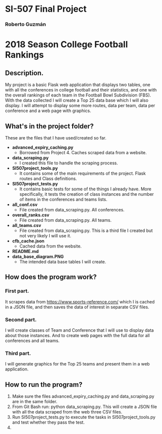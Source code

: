 # SI-507 Final Project

### Roberto Guzmán

# 2018 Season College Football Rankings

## Description.
My project is a basic Flask web application that displays two tables, one with all the conferences in college football and their statistics, and one with the overall rankings of each team in the Football Bowl Subdivision (FBS). With the data collected I will create a Top 25 data base which I will also display. I will attempt to display some more routes, data per team, data per conference and a web page with graphics.



## What's in the project folder?
These are the files that I have used/created so far.

- **advanced_expiry_caching.py**
  - Borrowed from Project 4. Caches scraped data from a website.
- **data_scraping.py**
  - I created this file to handle the scraping process.
- **SI507project_tools.py**
  - It contains some of the main requirements of the project. Flask routes and Class definitions.
- **SI507project_tests.py**
  - It contains basic tests for some of the things I already have. More specifically, it tests the creation of class instances and the number of items in the conferences and teams lists.
- **all_conf.csv**
  - File created from data_scraping.py. All conferences.
- **overall_ranks.csv**
  - File created from data_scraping.py. All teams.
- **all_teams.csv**
  - File created from data_scraping.py. This is a third file I created but not very likely I will use it.
- **cfb_cache.json**
  - Cached data from the website.
- **README.md**
- **data_base_diagram.PNG**
  - The intended data base tables I will create.


## How does the program work?
### First part.
It scrapes data from https://www.sports-reference.com/ which I is cached in a JSON file, and then saves the data of interest in separate CSV files.

### Second part.
I will create classes of Team and Conference that I will use to display data about those instances. And to create web pages with the full data for all conferences and all teams.

### Third part.
I will generate graphics for the Top 25 teams and present them in a web application.




## How to run the program?
1. Make sure the files advanced_expiry_caching.py and data_scraping.py are in the same folder.
2. From Git Bash run: python data_scraping.py. This will create a JSON file with all the data scraped from the web three CSV files.
3. Run SI507project_tests.py to execute the tasks in SI507project_tools.py and test whether they pass the test.
4.













##
